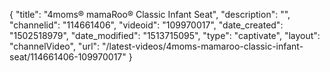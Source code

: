 {
    "title": "4moms&reg; mamaRoo&reg; Classic Infant Seat",
    "description": "",
    "channelid": "114661406",
    "videoid": "109970017",
    "date_created": "1502518979",
    "date_modified": "1513715095",
    "type": "captivate",
    "layout": "channelVideo",
    "url": "\/latest-videos\/4moms-mamaroo-classic-infant-seat\/114661406-109970017"
}